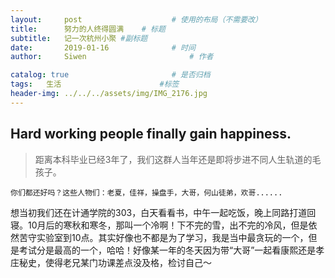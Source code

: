 ```yaml
---
layout:     post   				    # 使用的布局（不需要改）
title:      努力的人终得圆满 	# 标题 
subtitle:   记一次杭州小聚 #副标题
date:       2019-01-16 				# 时间
author:     Siwen 						# 作者

catalog: true 						# 是否归档
tags:	生活		  				#标签
header-img: ../../../assets/img/IMG_2176.jpg
---
```

## Hard working people finally gain happiness.

>距离本科毕业已经3年了，我们这群人当年还是即将步进不同人生轨道的毛孩子。

    你们都还好吗？这些人物们：老夏，佳祥，操盘手，大哥，何山徒弟，欢哥......
   想当初我们还在计通学院的303，白天看看书，中午一起吃饭，晚上同路打道回寝。10月后的寒秋和寒冬，那叫一个冷啊！下不完的雪，出不完的冷风，但是依然苦守实验室到10点。其实好像也不都是为了学习，我是当中最贪玩的一个，但是考试分是最高的一个，哈哈！好像某一年的冬天因为带“大哥”一起看康熙还是孝庄秘史，使得老兄某门功课差点没及格，检讨自己～


